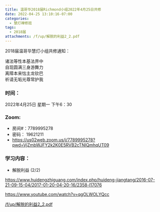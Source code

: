 ```yaml
---
title: 温哥华2018届Richmond小组2022年4月25日共修
date: 2022-04-25 13:10:16-07:00
categories:
  - 慧灯禅修班
tags:
  - 2018届
attachments: /f/up/解脱的利益2_2.pdf
---
```

2018届温哥华慧灯小组共修通知：

诸法等性本基法界中\
自现圆满三身游舞力\
离障本来怙主龙钦巴\
祈请无垢光尊常护我  

### 时间：

2022年4月25日 星期一 下午6：30

### Zoom:

* 房间#：7789995278 
* 密码： 19621211
* <https://us02web.zoom.us/j/7789995278?pwd=VjZmbWJFY2k2K0E5RVB2cTNIQmhqUT09>

### 学习内容：

* 解脱利益 (2/2)

<https://www.huidengzhiguang.com/index.php/huideng-jiangtang/2016-07-21-09-15-04/2017-01-20-04-20-16/2358-l17076>

<https://www.youtube.com/watch?v=qgOLWOLYQcc>

[/f/up/解脱的利益2_2.pdf](https://s3.ca-central-1.wasabisys.com/hddata/f.huidengchanxiu.net/hdv/f/up/解脱的利益2_2.pdf)